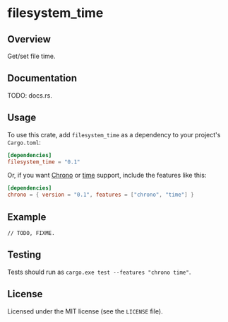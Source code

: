 # filesystem_time

## Overview

Get/set file time.

## Documentation

TODO: docs.rs.

## Usage

To use this crate, add `filesystem_time` as a dependency to your project's `Cargo.toml`:

```toml
[dependencies]
filesystem_time = "0.1"
```

Or, if you want [Chrono](https://github.com/chronotope/chrono) or
[time](https://github.com/rust-lang-deprecated/time) support,
include the features like this:

```toml
[dependencies]
chrono = { version = "0.1", features = ["chrono", "time"] }
```

## Example

```rust,no_run
// TODO, FIXME.
```

## Testing

Tests should run as `cargo.exe test --features "chrono time"`.

## License

Licensed under the MIT license (see the `LICENSE` file).

